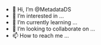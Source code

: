 - 👋 Hi, I’m @MetadataDS
- 👀 I’m interested in ...
- 🌱 I’m currently learning ...
- 💞️ I’m looking to collaborate on ...
- 📫 How to reach me ...

<!---
MetadataDS/MetadataDS is a ✨ special ✨ repository because its `README.md` (this file) appears on your GitHub profile.
You can click the Preview link to take a look at your changes.
--->
